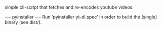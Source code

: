 simple cli-script that fetches and re-encodes youtube videos.


--- pyinstaller ---
Run 'pyinstaller yt-dl.spec' in order to build the (single) binary (see dist/).
